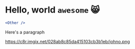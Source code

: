 # Hello, world `awesome` :smile_cat:

```jsx
<Other />
```

Here's a paragraph

https://c8r.imgix.net/028ab8c85da415103cb3b1eb/johno.png
